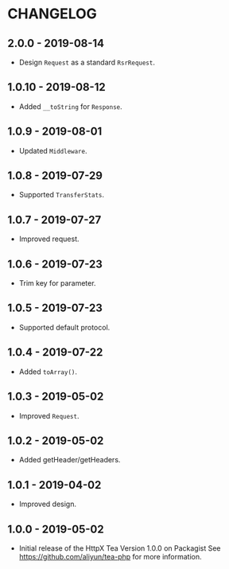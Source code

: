 # CHANGELOG

## 2.0.0 - 2019-08-14
- Design `Request` as a standard `RsrRequest`.

## 1.0.10 - 2019-08-12
- Added `__toString` for `Response`.

## 1.0.9 - 2019-08-01
- Updated `Middleware`.

## 1.0.8 - 2019-07-29
- Supported `TransferStats`.

## 1.0.7 - 2019-07-27
- Improved request.

## 1.0.6 - 2019-07-23
- Trim key for parameter.

## 1.0.5 - 2019-07-23
- Supported default protocol.

## 1.0.4 - 2019-07-22
- Added `toArray()`.

## 1.0.3 - 2019-05-02
- Improved `Request`.

## 1.0.2 - 2019-05-02
- Added getHeader/getHeaders.

## 1.0.1 - 2019-04-02
- Improved design.

## 1.0.0 - 2019-05-02
- Initial release of the HttpX Tea Version 1.0.0 on Packagist See <https://github.com/aliyun/tea-php> for more information.
